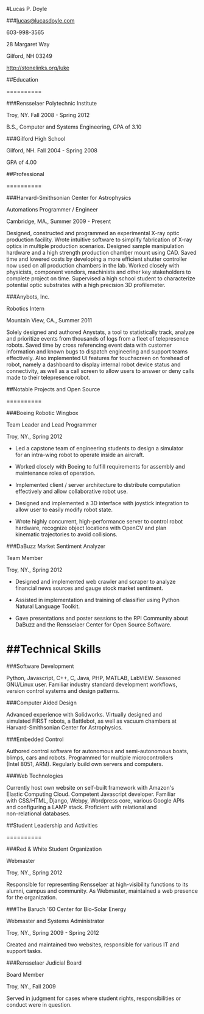 #Lucas P. Doyle

###lucas@lucasdoyle.com

603-998-3565

28 Margaret Way

Gilford, NH 03249

http://stonelinks.org/luke



##Education

==========



###Rensselaer Polytechnic Institute

Troy, NY. Fall 2008 - Spring 2012

B.S., Computer and Systems Engineering, GPA of 3.10



###Gilford High School

Gilford, NH. Fall 2004 - Spring 2008

GPA of 4.00



##Professional

==========



###Harvard-Smithsonian Center for Astrophysics

Automations Programmer / Engineer

Cambridge, MA., Summer 2009 - Present

Designed, constructed and programmed an experimental X-ray optic production facility. Wrote intuitive software to simplify fabrication of X-ray optics in multiple production scenarios. Designed sample manipulation hardware and a high strength production chamber mount using CAD. Saved time and lowered costs by developing a more efficient shutter controller now used on all production chambers in the lab. Worked closely with physicists, component vendors, machinists and other key stakeholders to complete project on time. Supervised a high school student to characterize potential optic substrates with a high precision 3D profilemeter.



###Anybots, Inc.

Robotics Intern

Mountain View, CA., Summer 2011

Solely designed and authored Anystats, a tool to statistically track, analyze and prioritize events from thousands of logs from a fleet of telepresence robots. Saved time by cross referencing event data with customer information and known bugs to dispatch engineering and support teams effectively. Also implemented UI features for touchscreen on forehead of robot, namely a dashboard to display internal robot device status and connectivity, as well as a call screen to allow users to answer or deny calls made to their telepresence robot.



##Notable Projects and Open Source

==========



###Boeing Robotic Wingbox

Team Leader and Lead Programmer

Troy, NY., Spring 2012

 - Led a capstone team of engineering students to design a simulator     
   for an intra-wing robot to operate inside an aircraft. 

 - Worked closely with Boeing to fulfill requirements for assembly and   
   maintenance roles of operation. 

 - Implemented client / server architecture to distribute computation    
   effectively and allow collaborative robot use. 

 - Designed and implemented a 3D interface with joystick integration to  
   allow user to easily modify robot state. 

 - Wrote highly concurrent, high-performance server to control robot     
   hardware, recognize object locations with OpenCV and plan          
   kinematic trajectories to avoid collisions. 



###DaBuzz Market Sentiment Analyzer

Team Member

Troy, NY., Spring 2012

 - Designed and implemented web crawler and scraper to analyze           
   financial news sources and gauge stock market sentiment. 

 - Assisted in implementation and training of classifier using Python    
   Natural Language Toolkit. 

 - Gave presentations and poster sessions to the RPI Community about     
   DaBuzz and the Rensselaer Center for Open Source Software. 



##Technical Skills
==========

###Software Development

Python, Javascript, C++, C, Java, PHP, MATLAB, LabVIEW. Seasoned      
GNU/Linux user. Familiar industry standard development workflows,     
version control systems and design patterns. 



###Computer Aided Design  

Advanced experience with Solidworks. Virtually designed and           
simulated FIRST robots, a Battlebot, as well as vacuum chambers at    
Harvard-Smithsonian Center for Astrophysics. 



###Embedded Control

Authored control software for autonomous and semi-autonomous boats,   
blimps, cars and robots. Programmed for multiple microcontrollers     
(Intel 8051, ARM). Regularly build own servers and computers. 



###Web Technologies

Currently host own website on self-built framework with Amazon's      
Elastic Computing Cloud. Competent Javascript developer. Familiar     
with CSS/HTML, Django, Webpy, Wordpress core, various Google APIs     
and configuring a LAMP stack. Proficient with relational and          
non-relational databases. 



##Student Leadership and Activities

==========



###Red & White Student Organization

Webmaster

Troy, NY., Spring 2012

Responsible for representing Rensselaer at high-visibility functions to its alumni, campus and community. As Webmaster, maintained a web presence for the organization.



###The Baruch '60 Center for Bio-Solar Energy

Webmaster and Systems Administrator

Troy, NY., Spring 2009 - Spring 2012

Created and maintained two websites, responsible for various IT and support tasks.



###Rensselaer Judicial Board

Board Member

Troy, NY., Fall 2009

Served in judgment for cases where student rights, responsibilities or conduct were in question.




